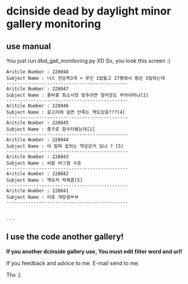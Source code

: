 # dcinside dead by daylight minor gallery monitoring
## use manual
You just run dbd_gall_monitoring.py XD
So, you look this screen :)

```
Aritcle Number : 228048
Subject Name : 너스 전승퍽3개 + 루인 1밥들고 17랭에서 평균 3킬하는데
---------------------------------------------
Aritcle Number : 228047
Subject Name : 좆바좆 최소사양 맞추려면 얼마정도 부어야하냐[2]
---------------------------------------------
Aritcle Number : 228046
Subject Name : 갈고리에 걸면 안죽는 핵도있음???[4]
---------------------------------------------
Aritcle Number : 228045
Subject Name : 종구로 잠수타봤는데[1]
---------------------------------------------
Aritcle Number : 228044
Subject Name : 야 칼찌 씹히는 핵같은거 있냐 ? [5]
---------------------------------------------
Aritcle Number : 228043
Subject Name : 씨발 버그겜 수준
---------------------------------------------
Aritcle Number : 228042
Subject Name : 핵유저 박제좀[5]
---------------------------------------------
Aritcle Number : 228041
Subject Name : 어휴 개망겜ㅉㅉ
---------------------------------------------


...
```

## I use the code another gallery!
**If you another dcinside gallery use, You must edit filter word and url!**

If you feedback and advice to me. E-mail send to me.

Thx :)
